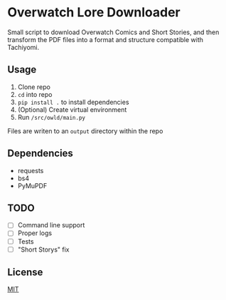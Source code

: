 
# Overwatch Lore Downloader

Small script to download Overwatch Comics and Short Stories, and then transform the PDF files into a format and structure compatible with Tachiyomi.

## Usage

1. Clone repo
2. `cd` into repo
3. `pip install .` to install dependencies
4. (Optional) Create virtual environment
5. Run `/src/owld/main.py`

Files are writen to an `output` directory within the repo

## Dependencies

- requests
- bs4
- PyMuPDF

## TODO

- [ ] Command line support
- [ ] Proper logs
- [ ] Tests
- [ ] "Short Storys" fix

## License

[MIT](https://choosealicense.com/licenses/mit/)


